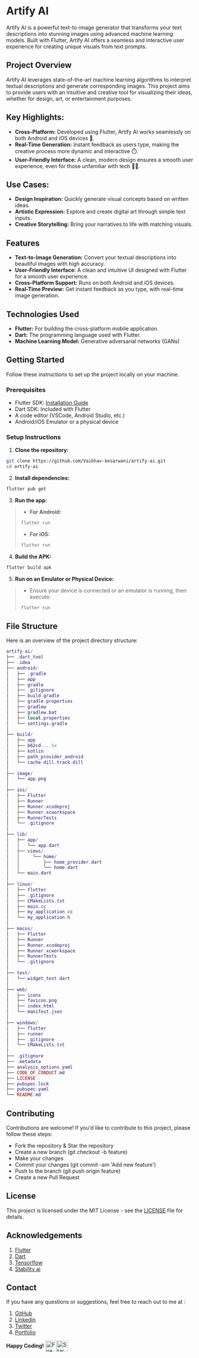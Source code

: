 # Artify AI
Artify AI is a powerful text-to-image generator that transforms your text descriptions into stunning images using advanced machine learning models. Built with Flutter, Artify AI offers a seamless and interactive user experience for creating unique visuals from text prompts.

## Project Overview
Artify AI leverages state-of-the-art machine learning algorithms to interpret textual descriptions and generate corresponding images. This project aims to provide users with an intuitive and creative tool for visualizing their ideas, whether for design, art, or entertainment purposes.

## Key Highlights:
- **Cross-Platform:** Developed using Flutter, Artify AI works seamlessly on both Android and iOS devices 📱.
- **Real-Time Generation:** Instant feedback as users type, making the creative process more dynamic and interactive ⏱️.
- **User-Friendly Interface:** A clean, modern design ensures a smooth user experience, even for those unfamiliar with tech 🧑‍💻.

## Use Cases:
- **Design Inspiration:** Quickly generate visual concepts based on written ideas.
- **Artistic Expression:** Explore and create digital art through simple text inputs.
- **Creative Storytelling:** Bring your narratives to life with matching visuals.

## Features
- **Text-to-Image Generation:** Convert your textual descriptions into beautiful images with high accuracy.
- **User-Friendly Interface:** A clean and intuitive UI designed with Flutter for a smooth user experience.
- **Cross-Platform Support:** Runs on both Android and iOS devices.
- **Real-Time Preview:** Get instant feedback as you type, with real-time image generation.

## Technologies Used
- **Flutter:** For building the cross-platform mobile application.
- **Dart:** The programming language used with Flutter.
- **Machine Learning Model:** Generative adversarial networks (GANs)

## Getting Started
Follow these instructions to set up the project locally on your machine.

### Prerequisites
- Flutter SDK: [Installation Guide](https://docs.flutter.dev/get-started/install?gad_source=1&gclid=Cj0KCQjw0Oq2BhCCARIsAA5hubXP0838kDs9thnmartKS6MEVoyn6Sp0ERfkcFClIjvLiMcA-KruuGEaAlG9EALw_wcB&gclsrc=aw.ds)
- Dart SDK: Included with Flutter
- A code editor (VSCode, Android Studio, etc.)
- Android/iOS Emulator or a physical device

### Setup Instructions

1. **Clone the repository:**
```bash
git clone https://github.com/Vaibhav-kesarwani/artify-ai.git
cd artify-ai
```

2. **Install dependencies:**
```bash
flutter pub get
```

3. **Run the app:**
> - **For Android:**
> ```bash
> flutter run
> ```
> - **For iOS:**
> ```bash
> flutter run
> ```

4. **Build the APK:**
```bash
flutter build apk
```

5. **Run on an Emulator or Physical Device:**
> - Ensure your device is connected or an emulator is running, then execute:
> ```bash
> flutter run
> ```

## File Structure
Here is an overview of the project directory structure:
```lua
artify-ai/
├── .dart_tool
├── .idea 
├── android/
│   ├── .gradle
│   ├── app
│   ├── gradle
│   ├── .gitignore
│   ├── build.gradle
│   ├── gradle.properties
│   ├── gradlew
│   ├── gradlew.bat
│   ├── local.properties
│   └── settings.gradle
│
├── build/
│   ├── app
│   ├── b62cd....5e
│   ├── kotlin
│   ├── path_provider_android
│   └── cache.dill.track.dill
│
├── image/
│   └── app.png
│
├── ios/
│   ├── Flutter
│   ├── Runner
│   ├── Runner.xcodeproj
│   ├── Runner.xcworkspace
│   ├── RunnerTests
│   └── .gitignore
│
├── lib/
│   ├── app/
│   │   └── app.dart   
│   ├── views/
│   │     └── home/
│   │         ├── home_provider.dart
│   │         └── home.dart
│   └── main.dart
│
├── linux/
│   ├── flutter
│   ├── .gitignore
│   ├── CMakeLists.txt
│   ├── main.cc
│   ├── my_application.cc
│   └── my_application.h
│
├── macos/
│   ├── Flutter
│   ├── Runner
│   ├── Runner.xcodeproj
│   ├── Runner.xcworkspace
│   ├── RunnerTests
│   └── .gitignore
│
├── test/
│   └── widget_test.dart
│  
├── web/
│   ├── icons
│   ├── favicon.png
│   ├── index.html
│   └── manifest.json
│
├── windows/
│   ├── flutter
│   ├── runner
│   ├── .gitignore
│   └── CMakeLists.txt
│   
├── .gitignore
├── .metadata
├── analysis_options.yaml
├── CODE_OF_CONDUCT.md
├── LICENSE
├── pubspec.lock
├── pubspec.yaml
└── README.md                 
```

## Contributing
Contributions are welcome! If you'd like to contribute to this project, please follow these steps:

- Fork the repository & Star the repository
- Create a new branch (git checkout -b feature)
- Make your changes
- Commit your changes (git commit -am 'Add new feature')
- Push to the branch (git push origin feature)
- Create a new Pull Request

## License
This project is licensed under the MIT License - see the [LICENSE](https://github.com/Vaibhav-kesarwani/artify-ai/blob/main/LICENSE) file for details.

## Acknowledgements
1. [Flutter](https://flutter.dev/)
2. [Dart](https://dart.dev/)
3. [Tensorflow](https://www.tensorflow.org/)
4. [Stability ai](https://stability.ai/)

## Contact
If you have any questions or suggestions, feel free to reach out to me at :
1. [GitHub](https://github.com/Vaibhav-kesarwani)
2. [Linkedin](https://www.linkedin.com/in/vaibhav-kesarwani-9b5b35252/)
3. [Twitter](https://twitter.com/Vaibhav_k__)
4. [Portfolio](https://vaibhavkesarwani.vercel.app)

**Happy Coding!** <img src="https://raw.githubusercontent.com/Tarikul-Islam-Anik/Animated-Fluent-Emojis/master/Emojis/Travel%20and%20places/Fire.png" alt="Fire" width="30" align=center /><img src="https://raw.githubusercontent.com/Tarikul-Islam-Anik/Animated-Fluent-Emojis/master/Emojis/Travel%20and%20places/Star.png" alt="Star" width="30" align=center />
